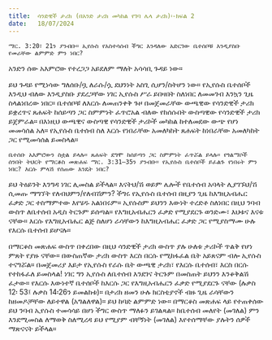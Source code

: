 ```yaml
---
title:  ሳንድዊች ታሪክ (በአንድ ታሪክ መካከል የገባ ሌላ ታሪክ)፡-ክፍል 2
date:   18/07/2024
---
```


`ማር. 3:20፣ 21ን ያንብቡ። ኢየሱስ የአስተሳሰብ ችግር እንዳለው አድርገው ቤተሰቦቹ እንዲያስቡ የመራቸው ልምምድ ምን ነበር?`

አንድን ሰው አእምሮው የተረጋጋ አይደለም ማለት አሳሳቢ ጉዳይ ነው።

ይህ ጉዳይ የሚነሳው ግለሰቡ/ቧ ለራሱ/ሷ ደህንነት አስጊ ሲሆን/ስትሆን ነው። የኢየሱስ ቤተሰቦች እንዲህ ብለው እንዲያስቡ ያደረጋቸው ነገር ኢየሱስ ሥራ ይበዛበት ስለነበር ለመመገብ እንኳን ጊዜ ስላልነበረው ነበር። ቤተሰቦቹ ለእርሱ ለመጠንቀቅ ጉዞ በመጀመራቸው ውጫዊው የሳንድዊች ታሪክ ይቋረጥና ጸሐፍት ከሰይጣን ጋር ስምምነት ፈጥሮአል ብለው የከሰሱበት ውስጣዊው የሳንድዊች ታሪክ ይጀምራል። በእነዚህ ውጫዊና ውስጣዊ የሳንድዊች ታሪኮች መካከል ከተለመደው ውጭ የሆነ መመሳሰል አለ። የኢየሱስ ቤተሰብ ስለ እርሱ የነበራቸው አመለካከት ጸሐፍት ከነበራቸው አመለካከት ጋር የሚመሳሰል ይመስላል።

`ቤተሰቡ አእምሮውን ስቷል ይላሉ። ጸሐፍት ደግሞ ከሰይጣን ጋር ስምምነት ፈጥሯል ይላሉ። የጎልማሶች ሰንበት ትህርት የማርቆስ መጽሐፍ ማር. 3:31–35ን ያንብቡ። የኢየሱስ ቤተሰቦች ይፈልጉ የነበሩት ምን ነበር? እርሱ ምላሽ የሰጠው እንዴት ነበር?`

ይህ ትዕይንት እንግዳ ነገር ሊመስል ይችላል። እናትህ/ሽ ወይም ሌሎች የቤተሰብ አባላት ሊያገኙህ/ሽ ሲመጡ ማግኘት የለብህምን/የለብሽምን? ችግሩ የኢየሱስ ቤተሰብ በዚያን ጊዜ ከእግዚአብሔር ፈቃድ ጋር ተስማምተው እየሄዱ አልነበሩም። ኢየሱስም ይህንን እውነት ተረድቶ ስለነበር በዚህ ንባብ ውስጥ ለቤተሰብ አዲስ ትርጉም ይሰጣል። የእግዚአብሔርን ፈቃድ የሚያደርጉ ወንድሙ፣ እህቱና እናቱ ናቸው። እርሱ የእግዚአብሔር ልጅ ስለሆነ ራሳቸውን ከእግዚአብሔር ፈቃድ ጋር የሚያስማሙ ሁሉ የእርሱ ቤተሰብ ይሆናሉ።

በማርቆስ መጽሐፍ ውስጥ በቀረበው በዚህ ሳንድዊች ታሪክ ውስጥ ያሉ ሁለቱ ታሪኮች ጥልቅ የሆነ ምጸት የያዙ ናቸው። በውስጠኛው ታሪክ ውስጥ እርስ በርሱ የሚከፋፈል ቤት አይጸናም ብሎ ኢየሱስ ተናግሯል። በመጀመሪያ እይታ የኢየሱስ የራሱ ቤት ውጫዊ ታሪክ፣ የእርሱ ቤተሰብ፣ እርስ በርሱ የተከፋፈለ ይመስላል! ነገር ግን ኢየሱስ ለቤተሰብ እንደገና ትርጉም በመስጠት ይህንን እንቆቅልሽ ፈታው። የእርሱ እውነተኛ ቤተሰቦች ከእርሱ ጋር የእግዚአብሔርን ፈቃድ የሚያደርጉ ናቸው (ሉቃስ 12፡ 53፤ ሉቃስ 14፡26ን ይመልከቱ)። በታሪክ ዘመን ሁሉ ክርስቲያኖች ብዙ ጊዜ ራሳቸውን ከዘመዶቻቸው ለይተዋል (አግልለዋል)። ይህ ከባድ ልምምድ ነው። በማርቆስ መጽሐፍ ላይ የተጠቀሰው ይህ ንባብ ኢየሱስ ተመሳሳይ በሆነ ችግር ውስጥ ማለፉን ይገልጻል። ከቤተሰብ መለየት (መገለል) ምን እንደሚመስል ለማወቅ ስለሚረዳ ይህ የሚያም ብቸኝነት (መገለል) እየተሰማቸው ያሉትን ሰዎች ማጽናናት ይችላል።